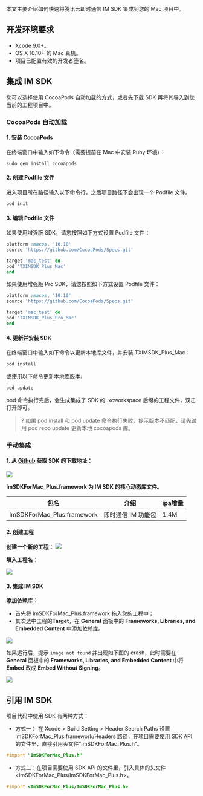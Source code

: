 本文主要介绍如何快速将腾讯云即时通信 IM SDK 集成到您的 Mac 项目中。

## 开发环境要求

- Xcode 9.0+。
- OS X 10.10+ 的 Mac 真机。
- 项目已配置有效的开发者签名。

## 集成 IM SDK

您可以选择使用 CocoaPods 自动加载的方式，或者先下载 SDK 再将其导入到您当前的工程项目中。

### CocoaPods 自动加载

#### 1. 安装 CocoaPods

在终端窗口中输入如下命令（需要提前在 Mac 中安装 Ruby 环境）：

```shell
sudo gem install cocoapods
```

#### 2. 创建 Podfile 文件

进入项目所在路径输入以下命令行，之后项目路径下会出现一个 Podfile 文件。

```ruby
pod init
```

#### 3. 编辑 Podfile 文件

如果使用增强版 SDK，请您按照如下方式设置 Podfile 文件：

```ruby
platform :macos, '10.10'
source 'https://github.com/CocoaPods/Specs.git'

target 'mac_test' do
pod 'TXIMSDK_Plus_Mac'
end
```

如果使用增强版 Pro SDK，请您按照如下方式设置 Podfile 文件：

```ruby
platform :macos, '10.10'
source 'https://github.com/CocoaPods/Specs.git'

target 'mac_test' do
pod 'TXIMSDK_Plus_Pro_Mac'
end
```

#### 4. 更新并安装 SDK

在终端窗口中输入如下命令以更新本地库文件，并安装 TXIMSDK_Plus_Mac：

```ruby
pod install
```

或使用以下命令更新本地库版本:

```ruby
pod update
```

pod 命令执行完后，会生成集成了 SDK 的 .xcworkspace 后缀的工程文件，双击打开即可。

> ? 如果 pod install 和 pod update 命令执行失败，提示版本不匹配，请先试用 pod repo update 更新本地 cocoapods 库。

### 手动集成

#### 1. 从 [Github]() 获取 SDK 的下载地址：

![](https://qcloudimg.tencent-cloud.cn/raw/f3a622cfde94381e793ade73cfedfc8b.png)

**ImSDKForMac_Plus.framework 为 IM SDK 的核心动态库文件。**

| 包名                       | 介绍               | ipa增量 |
| -------------------------- | ------------------ | ------- |
| ImSDKForMac_Plus.framework | 即时通信 IM 功能包 | 1.4M    |

#### 2. 创建工程

**创建一个新的工程**：
![](https://qcloudimg.tencent-cloud.cn/raw/01e44e524be7c812751266f70c6d799c.png)

**填入工程名**：

![](https://main.qcloudimg.com/raw/39f16307b69c8f0d766349e5ed201ef4.png)

#### 3. 集成 IM SDK

**添加依赖库：**

- 首先将 ImSDKForMac_Plus.framework 拖入您的工程中；
- 其次选中工程的**Target**，在 **General** 面板中的 **Frameworks, Libraries, and Embedded Content** 中添加依赖库。

![](https://qcloudimg.tencent-cloud.cn/raw/62a9d07ac2a915019aefabbbd287fc1e.png)

如果运行后，提示 `image not found` 并出现如下图的 crash，此时需要在 **General** 面板中的 **Frameworks, Libraries, and Embedded Content** 中将 **Embed** 改成 **Embed Without Signing**。

![](https://qcloudimg.tencent-cloud.cn/raw/18535db0c56c54f7383738a683d24918.png)





## 引用 IM SDK

项目代码中使用 SDK 有两种方式：

- 方式一： 在 Xcode > Build Setting > Header Search Paths 设置 ImSDKForMac_Plus.framework/Headers 路径，在项目需要使用 SDK API 的文件里，直接引用头文件"ImSDKForMac_Plus.h"。
```objectivec
#import "ImSDKForMac_Plus.h"
```
- 方式二：在项目需要使用 SDK API 的文件里，引入具体的头文件 <ImSDKForMac_Plus/ImSDKForMac_Plus.h>。
```objective-c
#import <ImSDKForMac_Plus/ImSDKForMac_Plus.h>
```

